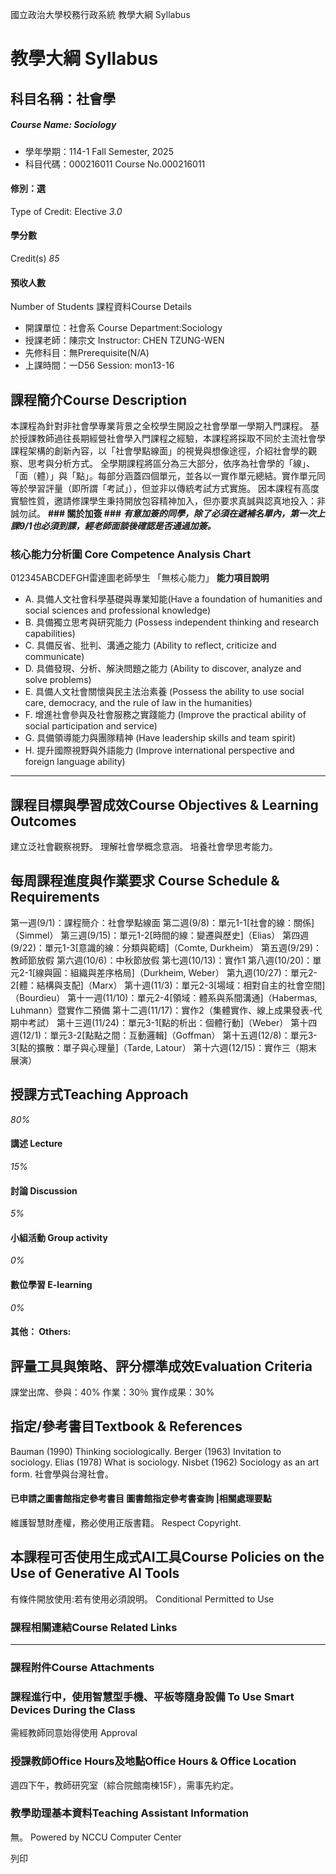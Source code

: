 國立政治大學校務行政系統 教學大綱 Syllabus
# 教學大綱 Syllabus
##  科目名稱：社會學
#####  Course Name: Sociology
  * 學年學期：114-1 Fall Semester, 2025 
  * 科目代碼：000216011 Course No.000216011


#### 修別：選
Type of Credit: Elective 
_3.0_
#### 學分數
Credit(s)
_85_
#### 預收人數
Number of Students
課程資料Course Details
  * 開課單位：社會系 Course Department:Sociology 
  * 授課老師：陳宗文 Instructor: CHEN TZUNG-WEN 
  * 先修科目：無Prerequisite(N/A)
  * 上課時間：一D56 Session: mon13-16


##  課程簡介Course Description
本課程為針對非社會學專業背景之全校學生開設之社會學單一學期入門課程。
基於授課教師過往長期經營社會學入門課程之經驗，本課程將採取不同於主流社會學課程架構的創新內容，以「社會學點線面」的視覺與想像途徑，介紹社會學的觀察、思考與分析方式。
全學期課程將區分為三大部分，依序為社會學的「線」、「面（體）」與「點」。每部分涵蓋四個單元，並各以一實作單元總結。實作單元同等於學習評量（即所謂「考試」），但並非以傳統考試方式實施。
因本課程有高度實驗性質，邀請修課學生秉持開放包容精神加入，但亦要求真誠與認真地投入：非誠勿試。
**### 關於加簽 ###**
**_有意加簽的同學，除了必須在遞補名單內，第一次上課9/1也必須到課，經老師面談後確認是否通過加簽。_**
###  核心能力分析圖 Core Competence Analysis Chart
012345ABCDEFGH雷達圖老師學生
「無核心能力」 
**能力項目說明**
  * A. 具備人文社會科學基礎與專業知能(Have a foundation of humanities and social sciences and professional knowledge)
  * B. 具備獨立思考與研究能力 (Possess independent thinking and research capabilities)
  * C. 具備反省、批判、溝通之能力 (Ability to reflect, criticize and communicate)
  * D. 具備發現、分析、解決問題之能力 (Ability to discover, analyze and solve problems)
  * E. 具備人文社會關懷與民主法治素養 (Possess the ability to use social care, democracy, and the rule of law in the humanities)
  * F. 增進社會參與及社會服務之實踐能力 (Improve the practical ability of social participation and service)
  * G. 具備領導能力與團隊精神 (Have leadership skills and team spirit)
  * H. 提升國際視野與外語能力 (Improve international perspective and foreign language ability)


* * *
##  課程目標與學習成效Course Objectives & Learning Outcomes 
建立泛社會觀察視野。
理解社會學概念意涵。
培養社會學思考能力。
##  每周課程進度與作業要求 Course Schedule & Requirements
第一週(9/1)：課程簡介：社會學點線面
第二週(9/8)：單元1-1[社會的線：關係]（Simmel）
第三週(9/15)：單元1-2[時間的線：變遷與歷史]（Elias）
第四週(9/22)：單元1-3[意識的線：分類與範疇]（Comte, Durkheim）
第五週(9/29)：教師節放假
第六週(10/6)：中秋節放假
第七週(10/13)：實作1
第八週(10/20)：單元2-1[線與圓：組織與差序格局]（Durkheim, Weber）
第九週(10/27)：單元2-2[體：結構與支配]（Marx）
第十週(11/3)：單元2-3[場域：相對自主的社會空間]（Bourdieu）
第十一週(11/10)：單元2-4[領域：體系與系間溝通]（Habermas, Luhmann）暨實作二預備
第十二週(11/17)：實作2（集體實作、線上成果發表-代期中考試）
第十三週(11/24)：單元3-1[點的析出：個體行動]（Weber）
第十四週(12/1)：單元3-2[點點之間：互動邏輯]（Goffman）
第十五週(12/8)：單元3-3[點的擴散：單子與心理量]（Tarde, Latour）
第十六週(12/15)：實作三（期末展演）
##  授課方式Teaching Approach
_80%_
####  講述 Lecture
_15%_
####  討論 Discussion
_5%_
####  小組活動 Group activity
_0%_
####  數位學習 E-learning
_0%_
####  其他： Others:
##  評量工具與策略、評分標準成效Evaluation Criteria
課堂出席、參與：40%
作業：30％
實作成果：30%
##  指定/參考書目Textbook & References
Bauman (1990) Thinking sociologically.
Berger (1963) Invitation to sociology.
Elias (1978) What is sociology.
Nisbet (1962) Sociology as an art form.
社會學與台灣社會。
####  已申請之圖書館指定參考書目  圖書館指定參考書查詢 |相關處理要點
維護智慧財產權，務必使用正版書籍。 Respect Copyright.
##  本課程可否使用生成式AI工具Course Policies on the Use of Generative AI Tools
有條件開放使用:若有使用必須說明。 Conditional Permitted to Use 
###  課程相關連結Course Related Links
* * *
###  課程附件Course Attachments
###  課程進行中，使用智慧型手機、平板等隨身設備 To Use Smart Devices During the Class
需經教師同意始得使用  Approval
###  授課教師Office Hours及地點Office Hours & Office Location
週四下午，教師研究室（綜合院館南棟15F），需事先約定。
###  教學助理基本資料Teaching Assistant Information
無。
Powered by NCCU Computer Center
  
列印
